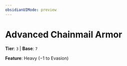 ```yaml
---
obsidianUIMode: preview
---
```

# Advanced Chainmail Armor

**Tier**: `3` | **Base**: `7`

**Feature**: Heavy (−1 to Evasion)
